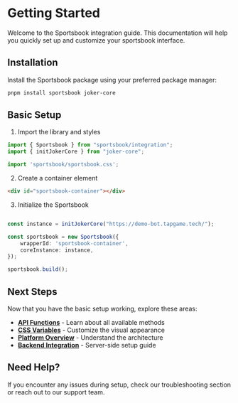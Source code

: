 # Getting Started

Welcome to the Sportsbook integration guide. This documentation will help you quickly set up and customize your sportsbook interface.

## Installation

Install the Sportsbook package using your preferred package manager:

```bash
pnpm install sportsbook joker-core
```

## Basic Setup

1. Import the library and styles

```typescript
import { Sportsbook } from "sportsbook/integration";
import { initJokerCore } from "joker-core";

import 'sportsbook/sportsbook.css';
```

2. Create a container element

```html
<div id="sportsbook-container"></div>
```

3. Initialize the Sportsbook

```typescript

const instance = initJokerCore("https://demo-bot.tapgame.tech/");

const sportsbook = new Sportsbook({
    wrapperId: 'sportsbook-container',
    coreInstance: instance,
});

sportsbook.build();

```

## Next Steps

Now that you have the basic setup working, explore these areas:

- **[API Functions](/documentation/api-functions)** - Learn about all available methods
- **[CSS Variables](/documentation/css-variables)** - Customize the visual appearance
- **[Platform Overview](/documentation/platform-overview)** - Understand the architecture
- **[Backend Integration](/documentation/backend-integration)** - Server-side setup guide

## Need Help?

If you encounter any issues during setup, check our troubleshooting section or reach out to our support team.